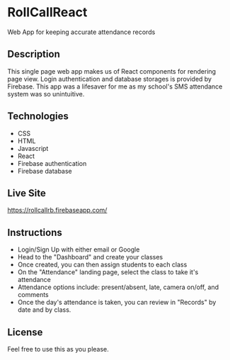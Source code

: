 # RollCallReact
Web App for keeping accurate attendance records

## Description
This single page web app makes us of React components for rendering page view.  Login authentication and database storages is provided by Firebase.  This app was a lifesaver for me as my school's SMS attendance system was so unintuitive.

## Technologies
* CSS
* HTML
* Javascript
* React
* Firebase authentication
* Firebase database

## Live Site
https://rollcallrb.firebaseapp.com/

## Instructions
* Login/Sign Up with either email or Google
* Head to the "Dashboard" and create your classes
* Once created, you can then assign students to each class
* On the "Attendance" landing page, select the class to take it's attendance
* Attendance options include: present/absent, late, camera on/off, and comments
* Once the day's attendance is taken, you can review in "Records" by date and by class.

## License
Feel free to use this as you please.
